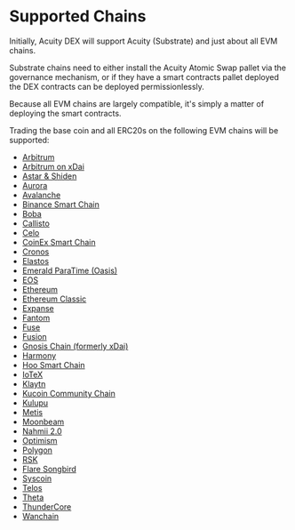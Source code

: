 # Supported Chains

Initially, Acuity DEX will support Acuity (Substrate) and just about all EVM chains.

Substrate chains need to either install the Acuity Atomic Swap pallet via the governance mechanism, or if they have a smart contracts pallet deployed the DEX contracts can be deployed permissionlessly.

Because all EVM chains are largely compatible, it's simply a matter of deploying the smart contracts.

Trading the base coin and all ERC20s on the following EVM chains will be supported:

* [Arbitrum](https://arbitrum.io/)
* [Arbitrum on xDai](https://arbitrum.io/)
* [Astar & Shiden](https://astar.network/)
* [Aurora](https://aurora.dev/)
* [Avalanche](https://www.avax.network/)
* [Binance Smart Chain](https://www.bnbchain.org/en/smartChain)
* [Boba](https://boba.network/)
* [Callisto](https://callisto.network/)
* [Celo](https://celo.org/)
* [CoinEx Smart Chain](https://www.coinex.org/)
* [Cronos](https://cronos.org/)
* [Elastos](https://www.elastos.org/)
* [Emerald ParaTime (Oasis)](https://oasisprotocol.org/)
* [EOS](https://eoscommunity.org/)
* [Ethereum](https://ethereum.org/)
* [Ethereum Classic](https://ethereumclassic.org/)
* [Expanse](https://expanse.tech/)
* [Fantom](https://fantom.foundation/)
* [Fuse](https://fuse.io/)
* [Fusion](https://www.fusion.org/)
* [Gnosis Chain (formerly xDai)](https://www.gnosischain.com/)
* [Harmony](https://www.harmony.one/)
* [Hoo Smart Chain](https://www.hoosmartchain.com/)
* [IoTeX](https://iotex.io/)
* [Klaytn](https://klaytn.foundation/)
* [Kucoin Community Chain](https://www.kcc.io/)
* [Kulupu](https://kulupu.network/)
* [Metis](https://www.metis.io/)
* [Moonbeam](https://moonbeam.network/)
* [Nahmii 2.0](https://www.nahmii.io/)
* [Optimism](https://optimism.io/)
* [Polygon](https://polygon.technology/solutions/polygon-pos/)
* [RSK](https://www.rsk.co/)
* [Flare Songbird](https://flare.xyz/)
* [Syscoin](https://syscoin.org/)
* [Telos](https://www.telos.net/)
* [Theta](https://www.thetatoken.org/)
* [ThunderCore](https://www.thundercore.com/)
* [Wanchain](https://www.wanchain.org/)
